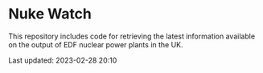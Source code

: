 # Nuke Watch

This repository includes code for retrieving the latest information available on the output of EDF nuclear power plants in the UK.

Last updated: 2023-02-28 20:10